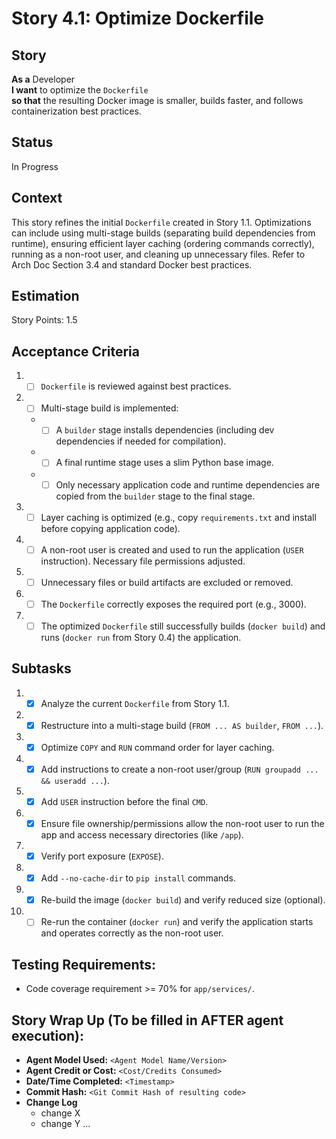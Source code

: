 # Story 4.1: Optimize Dockerfile

## Story

**As a** Developer\
**I want** to optimize the `Dockerfile`\
**so that** the resulting Docker image is smaller, builds faster, and follows containerization best practices.

## Status

In Progress

## Context

This story refines the initial `Dockerfile` created in Story 1.1. Optimizations can include using multi-stage builds (separating build dependencies from runtime), ensuring efficient layer caching (ordering commands correctly), running as a non-root user, and cleaning up unnecessary files. Refer to Arch Doc Section 3.4 and standard Docker best practices.

## Estimation

Story Points: 1.5

## Acceptance Criteria

1.  - [ ] `Dockerfile` is reviewed against best practices.
2.  - [ ] Multi-stage build is implemented:
    *   - [ ] A `builder` stage installs dependencies (including dev dependencies if needed for compilation).
    *   - [ ] A final runtime stage uses a slim Python base image.
    *   - [ ] Only necessary application code and runtime dependencies are copied from the `builder` stage to the final stage.
3.  - [ ] Layer caching is optimized (e.g., copy `requirements.txt` and install before copying application code).
4.  - [ ] A non-root user is created and used to run the application (`USER` instruction). Necessary file permissions adjusted.
5.  - [ ] Unnecessary files or build artifacts are excluded or removed.
6.  - [ ] The `Dockerfile` correctly exposes the required port (e.g., 3000).
7.  - [ ] The optimized `Dockerfile` still successfully builds (`docker build`) and runs (`docker run` from Story 0.4) the application.

## Subtasks

1.  - [x] Analyze the current `Dockerfile` from Story 1.1.
2.  - [x] Restructure into a multi-stage build (`FROM ... AS builder`, `FROM ...`).
3.  - [x] Optimize `COPY` and `RUN` command order for layer caching.
4.  - [x] Add instructions to create a non-root user/group (`RUN groupadd ... && useradd ...`).
5.  - [x] Add `USER` instruction before the final `CMD`.
6.  - [x] Ensure file ownership/permissions allow the non-root user to run the app and access necessary directories (like `/app`).
7.  - [x] Verify port exposure (`EXPOSE`).
8.  - [x] Add `--no-cache-dir` to `pip install` commands.
9.  - [x] Re-build the image (`docker build`) and verify reduced size (optional).
10. - [ ] Re-run the container (`docker run`) and verify the application starts and operates correctly as the non-root user.

## Testing Requirements:

*   Code coverage requirement >= 70% for `app/services/`.

## Story Wrap Up (To be filled in AFTER agent execution):

*   **Agent Model Used:** `<Agent Model Name/Version>`
*   **Agent Credit or Cost:** `<Cost/Credits Consumed>`
*   **Date/Time Completed:** `<Timestamp>`
*   **Commit Hash:** `<Git Commit Hash of resulting code>`
*   **Change Log**
    *   change X
    *   change Y
    ... 